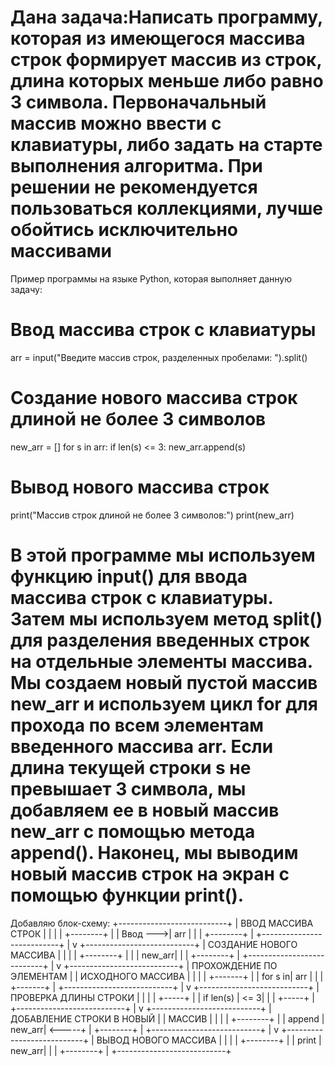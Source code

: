 # Дана задача:Написать программу, которая из имеющегося массива строк формирует массив из строк, длина которых меньше либо равно 3 символа. Первоначальный массив можно ввести с клавиатуры, либо задать на старте выполнения алгоритма. При решении не рекомендуется пользоваться коллекциями, лучше обойтись исключительно массивами
Пример программы на языке Python, которая выполняет данную задачу:

# Ввод массива строк с клавиатуры
arr = input("Введите массив строк, разделенных пробелами: ").split()

# Создание нового массива строк длиной не более 3 символов
new_arr = []
for s in arr:
    if len(s) <= 3:
        new_arr.append(s)

# Вывод нового массива строк
print("Массив строк длиной не более 3 символов:")
print(new_arr)

# В этой программе мы используем функцию input() для ввода массива строк с клавиатуры. Затем мы используем метод split() для разделения введенных строк на отдельные элементы массива. Мы создаем новый пустой массив new_arr и используем цикл for для прохода по всем элементам введенного массива arr. Если длина текущей строки s не превышает 3 символа, мы добавляем ее в новый массив new_arr с помощью метода append(). Наконец, мы выводим новый массив строк на экран с помощью функции print().

Добавляю блок-схему:
+---------------------------+
| ВВОД МАССИВА СТРОК         |
|                           |
|          +--------+       |
| Ввод --->|  arr   |       |
|          +--------+       |
+---------------------------+
                   |
                   v
+---------------------------+
| СОЗДАНИЕ НОВОГО МАССИВА   |
|                           |
|          +--------+       |
|          | new_arr|       |
|          +--------+       |
+---------------------------+
                   |
                   v
+---------------------------+
| ПРОХОЖДЕНИЕ ПО ЭЛЕМЕНТАМ  |
| ИСХОДНОГО МАССИВА        |
|                           |
|         +-------+         |
| for s in|  arr  |         |
|         +-------+         |
+---------------------------+
                   |
                   v
+---------------------------+
| ПРОВЕРКА ДЛИНЫ СТРОКИ     |
|                           |
|           +-----+         |
| if len(s) | <= 3|         |
|           +-----+         |
+---------------------------+
                   |
                   v
+---------------------------+
| ДОБАВЛЕНИЕ СТРОКИ В НОВЫЙ |
| МАССИВ                     |
|                           |
|          +--------+       |
|   append | new_arr| <-----+
|          +--------+       |
+---------------------------+
                   |
                   v
+---------------------------+
| ВЫВОД НОВОГО МАССИВА      |
|                           |
|          +--------+       |
|  print   | new_arr|       |
|          +--------+       |
+---------------------------+
